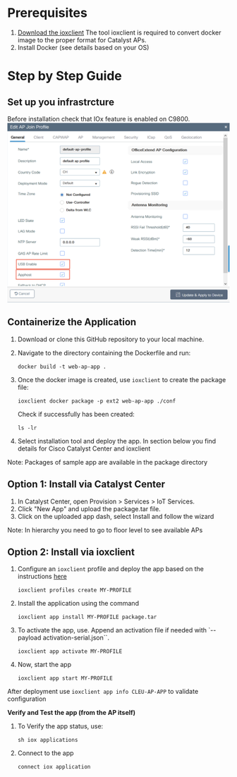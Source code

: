 # Prerequisites
1. [Download the ioxclient](https://developer.cisco.com/docs/iox/#!iox-resource-downloads)
The tool ioxclient is required to convert docker image to the proper format for Catalyst APs. 
2. Install Docker (see details based on your OS)

# Step by Step Guide
## Set up you infrastrcture
Before installation check that IOx feature is enabled on C9800.
![AppHostEnable](img/apphost-enable.png)

## Containerize the Application
1. Download or clone this GitHub repository to your local machine.
2. Navigate to the directory containing the Dockerfile and run:
   ```
   docker build -t web-ap-app .
   ```
3. Once the docker image is created, use `ioxclient` to create the package file:
    ```
    ioxclient docker package -p ext2 web-ap-app ./conf
    ```

   Check if successfully has been created:
   ```
   ls -lr
   ```
6. Select installation tool and deploy the app. In section below you find details for Cisco Catalyst Center and ioxclient

Note: Packages of sample app are available in the package directory

## Option 1: Install via Catalyst Center
1. In Catalyst Center, open Provision > Services > IoT Services.
2. Click "New App" and upload the package.tar file.
3. Click on the uploaded app dash, select Install and follow the wizard

Note: In hierarchy you need to go to floor level to see available APs

## Option 2: Install via ioxclient
1. Configure an `ioxclient` profile and deploy the app based on the instructions [here](https://developer.cisco.com/docs/app-hosting-ap/#!deploy-iox-application-on-ap-using-ioxclient/activate-the-iox-application-on-ap)
    ```
    ioxclient profiles create MY-PROFILE
    ```
2.  Install the application using the command  
    ```
    ioxclient app install MY-PROFILE package.tar
    ```
3.  To activate the app, use. Append an activation file if needed with `--payload activation-serial.json``.
    ```
    ioxclient app activate MY-PROFILE
    ``` 
4.  Now, start the app
    ```
    ioxclient app start MY-PROFILE
    ``` 

After deployment use `ioxclient app info CLEU-AP-APP` to validate configuration

**Verify and Test the app (from the AP itself)**
1. To Verify the app status, use:
    ```iox
    sh iox applications
    ```

2. Connect to the app
    ```iox
    connect iox application
    ```
